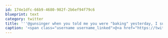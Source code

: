 ```yaml
---
id: 174e1dfc-66b9-4680-982f-2b6ef94f79c6
blueprint: text
category: twitter
title: '''@gunsinger when you told me you were "baking" yesterday, I suspected extra "hockey pucks." Bit they were delish!'
caption: '<span class="username username_linked">@<a href="https://twitter.com/gunsinger" title="Cynthia Gunsinger">gunsinger</a></span> when you told me you were "baking" yesterday, I suspected extra "hockey pucks." Bit they were delish!'
---
```

